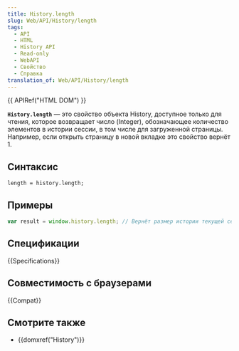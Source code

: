 ```yaml
---
title: History.length
slug: Web/API/History/length
tags:
  - API
  - HTML
  - History API
  - Read-only
  - WebAPI
  - Свойство
  - Справка
translation_of: Web/API/History/length
---
```


{{ APIRef("HTML DOM") }}

**`History.length`** — это свойство объекта History, доступное только для чтения, которое возвращает число (Integer), обозначающее количество элементов в истории сессии, в том числе для загруженной страницы. Например, если открыть страницу в новой вкладке это свойство вернёт 1.

## Синтаксис

```
length = history.length;
```

## Примеры

```js
var result = window.history.length; // Вернёт размер истории текущей сессии
```

## Спецификации

{{Specifications}}

## Совместимость с браузерами

{{Compat}}

## Смотрите также

- {{domxref("History")}}
